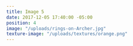 ```yaml
---
title: Image 5
date: 2017-12-05 17:40:00 -05:00
position: 4
image: "/uploads/rings-on-Archer.jpg"
texture-image: "/uploads/textures/orange.png"
---
```


